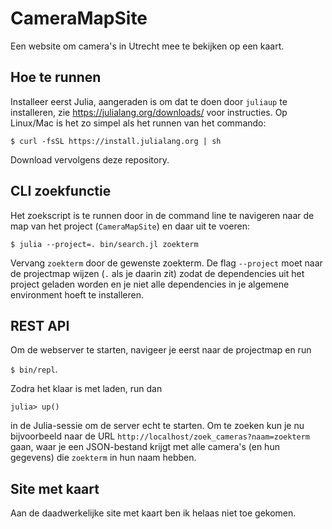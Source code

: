 # CameraMapSite

Een website om camera's in Utrecht mee te bekijken op een kaart.

## Hoe te runnen
Installeer eerst Julia, aangeraden is om dat te doen door `juliaup` te installeren, zie https://julialang.org/downloads/ voor instructies. Op Linux/Mac is het zo simpel als het runnen van het commando:

```$ curl -fsSL https://install.julialang.org | sh```

Download vervolgens deze repository.

## CLI zoekfunctie
Het zoekscript is te runnen door in de command line te navigeren naar de map van het project (`CameraMapSite`) en daar uit te voeren:

```$ julia --project=. bin/search.jl zoekterm```

Vervang `zoekterm` door de gewenste zoekterm. De flag `--project` moet naar de projectmap wijzen (`.` als je daarin zit) zodat de dependencies uit het project geladen worden en je niet alle dependencies in je algemene environment hoeft te installeren.

## REST API
Om de webserver te starten, navigeer je eerst naar de projectmap en run 

```$ bin/repl```.

Zodra het klaar is met laden, run dan

```julia> up()```

in de Julia-sessie om de server echt te starten. Om te zoeken kun je nu bijvoorbeeld naar de URL `http://localhost/zoek_cameras?naam=zoekterm` gaan, waar je een JSON-bestand krijgt met alle camera's (en hun gegevens) die `zoekterm` in hun naam hebben.

## Site met kaart
Aan de daadwerkelijke site met kaart ben ik helaas niet toe gekomen.
